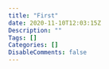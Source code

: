 ```yaml
---
title: "First"
date: 2020-11-10T12:03:15Z
Description: ""
Tags: []
Categories: []
DisableComments: false
---
```

